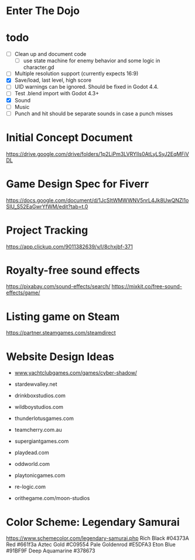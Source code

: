 # Enter The Dojo

# todo

- [ ] Clean up and document code
  - [ ] use state machine for enemy behavior and some logic in character.gd
- [ ] Multiple resolution support (currently expects 16:9)
- [x] Save/load, last level, high score
- [ ] UID warnings can be ignored. Should be fixed in Godot 4.4.
- [ ] Test .blend import with Godot 4.3+
- [x] Sound
- [ ] Music
- [ ] Punch and hit should be separate sounds in case a punch misses

# Initial Concept Document
https://drive.google.com/drive/folders/1p2LiPm3LVRYIls0AtLyLSyJ2EqMFiVDL

# Game Design Spec for Fiverr
https://docs.google.com/document/d/1JcSItWMWWNV5nrL4Jk8UwQNZl1oSIU_S52EaGwrYfWM/edit?tab=t.0

# Project Tracking
https://app.clickup.com/9011382639/v/l/8chxjbf-371

# Royalty-free sound effects
https://pixabay.com/sound-effects/search/
https://mixkit.co/free-sound-effects/game/

# Listing game on Steam
https://partner.steamgames.com/steamdirect

# Website Design Ideas
- www.yachtclubgames.com/games/cyber-shadow/
- stardewvalley.net
- drinkboxstudios.com

- wildboystudios.com
- thunderlotusgames.com
- teamcherry.com.au
- supergiantgames.com
- playdead.com
- oddworld.com
- playtonicgames.com
- re-logic.com
- orithegame.com/moon-studios

# Color Scheme: Legendary Samurai
https://www.schemecolor.com/legendary-samurai.php
Rich Black #04373A
Red #661f3a
Aztec Gold #C09554
Pale Goldenrod #E5DFA3
Eton Blue #91BF9F
Deep Aquamarine #378673
